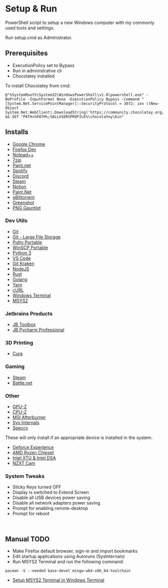 # Setup & Run

PowerShell script to setup a new Windows computer with my commonly used tools and settings.

Run setup.cmd as Administrator.

## Prerequisites

* ExecutionPolicy set to Bypass
* Run in administrative cli
* Chocolatey installed

To install Chocolatey from cmd:

```console
@"%SystemRoot%\System32\WindowsPowerShell\v1.0\powershell.exe" -NoProfile -InputFormat None -ExecutionPolicy Bypass -Command "[System.Net.ServicePointManager]::SecurityProtocol = 3072; iex ((New-Object System.Net.WebClient).DownloadString('https://community.chocolatey.org/install.ps1'))" && SET "PATH=%PATH%;%ALLUSERSPROFILE%\chocolatey\bin"
```

## Installs

* [Google Chrome](https://www.google.com.au/intl/en_au/chrome/)
* [Firefox Dev](https://www.mozilla.org/en-US/firefox/developer/)
* [Notpad++](https://notepad-plus-plus.org/downloads/)
* [7zip](https://www.7-zip.org/download.html)
* [Paint.net](https://www.getpaint.net/download.html)
* [Spotify](https://www.spotify.com/au/download/windows/)
* [Discord](https://discord.com/download)
* [Steam](https://store.steampowered.com/about/)
* [Notion](https://www.notion.so/product)
* [Paint.Net](https://www.getpaint.net/)
* [qBittorrent](https://www.qbittorrent.org/)
* [Greenshot](https://getgreenshot.org/)
* [PNG Gauntlet](https://pnggauntlet.com/)

### Dev Utils

* [Git](https://git-scm.com/downloads)
* [Git - Large File Storage](https://git-lfs.github.com/)
* [Putty Portable](https://www.putty.org/)
* [WinSCP Portable](https://winscp.net/eng/index.php)
* [Python 3](https://www.python.org/downloads/)
* [VS Code](https://code.visualstudio.com/)
* [Git Kraken](https://www.gitkraken.com/)
* [NodeJS](https://nodejs.org/en/)
* [Rust](https://www.rust-lang.org/)
* [Golang](https://go.dev/)
* [Yarn](https://yarnpkg.com/)
* [cURL](https://curl.se/)
* [Windows Terminal](https://apps.microsoft.com/store/detail/windows-terminal/9N0DX20HK701?hl=en-au&gl=au)
* [MSYS2](https://www.msys2.org/)

### Jetbrains Products

* [JB Toolbox](https://www.jetbrains.com/toolbox-app/)
* [JB Pycharm Professional](https://www.jetbrains.com/pycharm/)

### 3D Printing

* [Cura](https://ultimaker.com/software/ultimaker-cura)

### Gaming

* [Steam](https://store.steampowered.com/)
* [Battle.net](https://us.shop.battle.net/en-us)

### Other

* [GPU-Z](https://www.techpowerup.com/gpuz/)
* [CPU-Z](https://www.techpowerup.com/download/cpu-z/)
* [MSI Afterburner](https://www.msi.com/Landing/afterburner/graphics-cards)
* [Sys Internals](https://learn.microsoft.com/en-us/sysinternals/)
* [Speccy](https://www.ccleaner.com/speccy)

These will only install if an appropriate device is installed in the system.

* [Geforce Experience](https://www.nvidia.com/en-au/geforce/geforce-experience/)
* [AMD Ryzen Chipset](https://www.amd.com/en/products/chipsets-motherboards-desktop)
* [Intel XTU & Intel DSA](https://www.intel.com/content/www/us/en/download/17881/intel-extreme-tuning-utility-intel-xtu.html)
* [NZXT Cam](https://nzxt.com/en-AU/software/cam)

### System Tweaks

* Sticky Keys turned OFF
* Display is switched to Extend Screen
* Disable all USB devices power saving
* Disable all network adapters power saving
* Prompt for enabling remote-desktop
* Prompt for reboot

<br />

## Manual TODO

* Make Firefox default browser, sign-in and import bookmarks
* Edit startup applications using Autoruns (SysInternals)
* Run MSYS2 Terminal and run the following command:

```console
pacman -S --needed base-devel mingw-w64-x86_64-toolchain
```

* [Setup MSYS2 Terminal in Windows Terminal](https://www.msys2.org/docs/terminals/)
